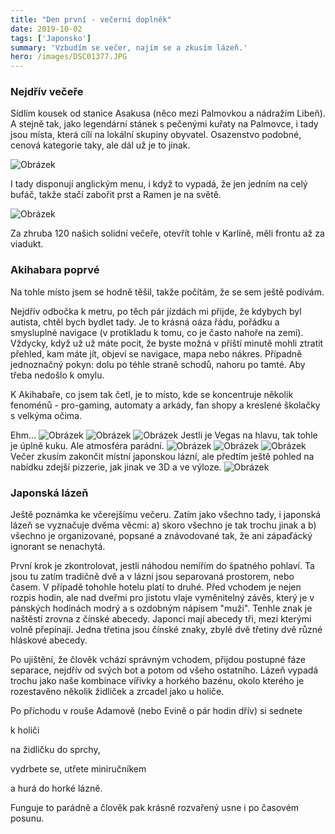 ```yaml
---
title: "Den první - večerní doplněk"
date: 2019-10-02
tags: ['Japonsko']
summary: 'Vzbudím se večer, najím se a zkusím lázeň.'
hero: /images/DSC01377.JPG
---
```



### Nejdřív večeře
Sídlím kousek od stanice Asakusa (něco mezi Palmovkou a nádražím Libeň). A stejně tak, jako legendární stánek s pečenými kuřaty na Palmovce, i tady jsou místa, která cílí na lokální skupiny obyvatel. Osazenstvo podobné, cenová kategorie taky, ale dál už je to jinak.

![Obrázek](/images/DSC01377.JPG)

I tady disponují anglickým menu, i když to vypadá, že jen jedním na celý bufáč, takže stačí zabořit prst a Ramen je na světě.

![Obrázek](/images/IMG_20191002_184245.jpg)

Za zhruba 120 našich solidní večeře, otevřít tohle v Karlíně, měli frontu až za viadukt.

### Akihabara poprvé

Na tohle místo jsem se hodně těšil, takže počítám, že se sem ještě podívám.

Nejdřív odbočka k metru, po těch pár jízdách mi přijde, že kdybych byl autista, chtěl bych bydlet tady. Je to krásná oáza řádu, pořádku a smysluplné navigace (v protikladu k tomu, co je často nahoře na zemi). Vždycky, když už už máte pocit, že byste možná v příští minutě mohli ztratit přehled, kam máte jít, objeví se navigace, mapa nebo nákres. Případně jednoznačný pokyn: dolu po téhle straně schodů, nahoru po tamté. Aby třeba nedošlo k omylu.

K Akihabaře, co jsem tak četl, je to místo, kde se koncentruje několik fenoménů - pro-gaming, automaty a arkády, fan shopy a kreslené školačky s velkýma očima.

Ehm...
![Obrázek](/images/IMG_20191002_193814.jpg)
![Obrázek](/images/DSC01385.JPG)
![Obrázek](/images/DSC01380.JPG)
Jestli je Vegas na hlavu, tak tohle je úplně kuku. Ale atmosféra parádní.
![Obrázek](/images/DSC01379.JPG)
![Obrázek](/images/MVIMG_20191002_194125.jpg)
![Obrázek](/images/MVIMG_20191002_192707.jpg)
Večer zkusím zakončit místní japonskou lázní, ale předtím ještě pohled na nabídku zdejší pizzerie, jak jinak ve 3D a ve výloze.
![Obrázek](/images/DSC01388.JPG)

### Japonská lázeň
Ještě poznámka ke včerejšímu večeru. Zatím jako všechno tady, i japonská lázeň se vyznačuje dvěma věcmi: a) skoro všechno je tak trochu jinak a b) všechno je organizované, popsané a znávodované tak, že ani zápaďácký ignorant se nenachytá.

První krok je zkontrolovat, jestli náhodou nemířím do špatného pohlaví. Ta jsou tu zatím tradičně dvě a v lázni jsou separovaná prostorem, nebo časem. V případě tohohle hotelu platí to druhé. Před vchodem je nejen rozpis hodin, ale nad dveřmi pro jistotu vlaje vyměnitelný závěs, který je v pánských hodinách modrý a s ozdobným nápisem "muži". Tenhle znak je naštěstí zrovna z čínské abecedy. Japonci mají abecedy tři, mezi kterými volně přepínají. Jedna třetina jsou čínské znaky, zbylé dvě třetiny dvě různé hláskové abecedy.

Po ujištění, že člověk vchází správným vchodem, přijdou postupné fáze separace, nejdřív od svých bot a potom od všeho ostatního. Lázeň vypadá trochu jako naše kombinace vířivky a horkého bazénu, okolo kterého je rozestavěno několik židliček a zrcadel jako u holiče.

Po příchodu v rouše Adamově (nebo Evině o pár hodin dřív) si sednete

k holiči

na židličku do sprchy, 

vydrbete se, utřete miniručníkem 

a hurá do horké lázně.

Funguje to parádně a člověk pak krásně rozvařený usne i po časovém posunu.
